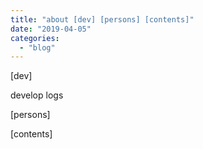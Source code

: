 ```yaml
---
title: "about [dev] [persons] [contents]"
date: "2019-04-05"
categories: 
  - "blog"
---
```


\[dev\]

develop logs

\[persons\]

\[contents\]
